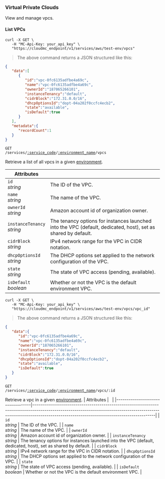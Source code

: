 ### Virtual Private Clouds

View and manage vpcs.

<!-------------------- LIST VPCS -------------------->

#### List VPCs

```shell
curl -X GET \
   -H "MC-Api-Key: your_api_key" \
   "https://cloudmc_endpoint/v1/services/aws/test-env/vpcs"
```
> The above command returns a JSON structured like this:

```json
{
   "data":[
      {
         "id":"vpc-0fc6135adfbe4a69c",
         "name":"vpc-0fc6135adfbe4a69c",
         "ownerId":"187065266101",
         "instanceTenancy":"default",
         "cidrBlock":"172.31.0.0/16",
         "dhcpOptionsId":"dopt-04a202f0ccfc4ecb2",
         "state":"available",
         "isDefault":true
      }
   ],
   "metadata":{
      "recordCount":1
   }
}
```

<code>GET /services/<a href="#administration-service-connections">:service_code</a>/<a href="#administration-environments">:environment_name</a>/vpcs</code>

Retrieve a list of all vpcs in a given [environment](#administration-environments).

| Attributes                        | &nbsp;                                                                                                                                                                                                                   |
|-----------------------------------|--------------------------------------------------------------------------------------------------------------------------------------------------------------------------------------------------------------------------|
| `id`<br/>*string*                 | The ID of the VPC.                                                                                                                                                                                                  |
| `name`<br/>*string*               | The name of the VPC.                                                                                                                                                                                                |
| `ownerId`<br/>*string*            | Amazon account id of organization owner.                                                                                                                                                     |
| `instanceTenancy`<br/>*string*    | The tenancy options for instances launched into the VPC (default, dedicated, host), set as shared by default.                                                                                                                                                                           |
| `cidrBlock`<br/>*string*          | IPv4 network range for the VPC in CIDR notation.                                                                                                                                                                                                       |
| `dhcpOptionsId`<br/>*string*      | The DHCP options set applied to the network configuration of the VPC.                                                                                                                                                                                      |
| `state`<br/>*string*              | The state of VPC access (pending, available).                                                                                                                                                                                   |
| `isDefault`<br/>*boolean*         | Whether or not the VPC is the default environment VPC.            |

<!-------------------- RETRIEVE A VPC -------------------->

```shell
curl -X GET \
   -H "MC-Api-Key: your_api_key" \
   "https://cloudmc_endpoint/v1/services/aws/test-env/vpcs/vpc_id"
```
> The above command returns a JSON structured like this:

```json
{
   "data":{
      "id":"vpc-0fc6135adfbe4a69c",
      "name":"vpc-0fc6135adfbe4a69c",
      "ownerId":"187065266101",
      "instanceTenancy":"default",
      "cidrBlock":"172.31.0.0/16",
      "dhcpOptionsId":"dopt-04a202f0ccfc4ecb2",
      "state":"available",
      "isDefault":true
   }
}
```
<code>GET /services/<a href="#administration-service-connections">:service_code</a>/<a href="#administration-environments">:environment_name</a>/vpcs/:id</code>

Retrieve a vpc in a given [environment](#administration-environments).
| Attributes                        | &nbsp;                                                                                                                                                                                                                   |
|-----------------------------------|--------------------------------------------------------------------------------------------------------------------------------------------------------------------------------------------------------------------------|
| `id`<br/>*string*                 | The ID of the VPC.                                                                                                                                                                                                  |
| `name`<br/>*string*               | The name of the VPC.                                                                                                                                                                                                |
| `ownerId`<br/>*string*            | Amazon account id of organization owner.                                                                                                                                                     |
| `instanceTenancy`<br/>*string*    | The tenancy options for instances launched into the VPC (default, dedicated, host), set as shared by default.                                                                                                                                                                           |
| `cidrBlock`<br/>*string*          | IPv4 network range for the VPC in CIDR notation.                                                                                                                                                                                                       |
| `dhcpOptionsId`<br/>*string*      | The DHCP options set applied to the network configuration of the VPC.                                                                                                                                                                                      |
| `state`<br/>*string*              | The state of VPC access (pending, available).                                                                                                                                                                                   |
| `isDefault`<br/>*boolean*         | Whether or not the VPC is the default environment VPC.            |
